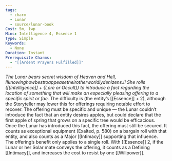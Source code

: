 ```yaml
---
tags:
  - charm
  - Lunar
  - source/lunar-book
Cost: 5m, 1wp
Mins: Intelligence 4, Essence 1
Type: Simple
Keywords:
  - None
Duration: Instant
Prerequisite Charms:
  - "[[Ardent Prayers Fulfilled]]"
---
```

*The Lunar bears secret wisdom of Heaven and Hell, !!knowinghowbesttoappeasetheirotherworldlydenizens.!! She rolls ([[Intelligence]] + {Lore or Occult}) to introduce a fact regarding the location of something that will make an especially pleasing offering to a specific spirit or fae.*
The difficulty is (the entity’s [[Essence]] + 2), although the Storyteller may lower this for offerings requiring notable effort to recover. The offering must be specific and unique — the Lunar couldn’t introduce the fact that an entity desires apples, but could declare that the first apple of spring that grows on a specific tree would be efficacious. Once the Lunar has introduced this fact, the offering must still be secured. It counts as exceptional equipment (Exalted, p. 580) on a bargain roll with that entity, and also counts as a Major [[Intimacy]] supporting that influence. The offering’s benefit only applies to a single roll. With [[Essence]] 2, if the Lunar or her Solar mate conveys the offering, it counts as a Defining [[Intimacy]], and increases the cost to resist by one [[Willpower]].